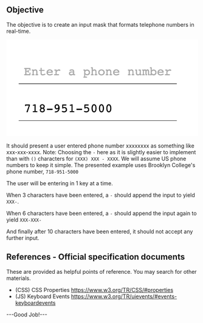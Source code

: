 ## Objective

The objective is to create an input mask that formats telephone numbers in real-time.

![](example.png)


It should present a user entered phone number xxxxxxxx as something like xxx-xxx-xxxx. Note: Choosing the `-` here as it is slightly easier to implement than with `()` characters for `(XXX) XXX - XXXX`. We will assume US phone numbers to keep it simple. The presented example uses Brooklyn College's phone number, `718-951-5000`

The user will be entering in 1 key at a time.

When 3 characters have been entered, a `-` should append the input to yield `XXX-`.

When 6 characters have been entered, a `-` should append the input again to yield `XXX-XXX-`

And finally after 10 characters have been entered, it should not accept any further input.

## References - Official specification documents

These are provided as helpful points of reference. You may search for other materials.

- (CSS) CSS Properties https://www.w3.org/TR/CSS/#properties
- (JS) Keyboard Events https://www.w3.org/TR/uievents/#events-keyboardevents


---Good Job!---
